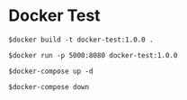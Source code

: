 # Docker Test

```
$docker build -t docker-test:1.0.0 .
```  

```
$docker run -p 5000:8080 docker-test:1.0.0
```  

```
$docker-compose up -d
```  

```
$docker-compose down
```